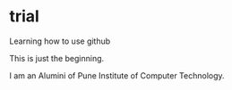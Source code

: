 # trial
Learning how to use github

This is just the beginning.

I am an Alumini of Pune Institute of Computer Technology.
